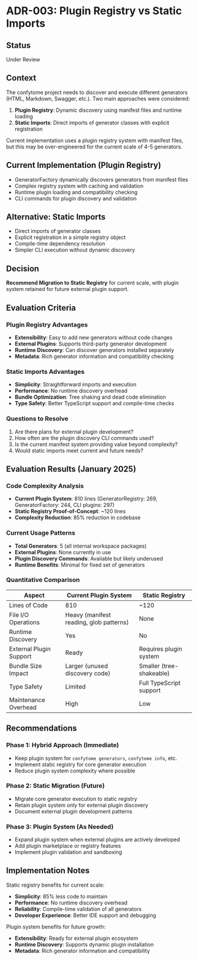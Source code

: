 # ADR-003: Plugin Registry vs Static Imports

## Status
Under Review

## Context
The confytome project needs to discover and execute different generators (HTML, Markdown, Swagger, etc.). Two main approaches were considered:

1. **Plugin Registry**: Dynamic discovery using manifest files and runtime loading
2. **Static Imports**: Direct imports of generator classes with explicit registration

Current implementation uses a plugin registry system with manifest files, but this may be over-engineered for the current scale of 4-5 generators.

## Current Implementation (Plugin Registry)
- GeneratorFactory dynamically discovers generators from manifest files
- Complex registry system with caching and validation
- Runtime plugin loading and compatibility checking
- CLI commands for plugin discovery and validation

## Alternative: Static Imports
- Direct imports of generator classes
- Explicit registration in a simple registry object
- Compile-time dependency resolution
- Simpler CLI execution without dynamic discovery

## Decision
**Recommend Migration to Static Registry** for current scale, with plugin system retained for future external plugin support.

## Evaluation Criteria

### Plugin Registry Advantages
- **Extensibility**: Easy to add new generators without code changes
- **External Plugins**: Supports third-party generator development
- **Runtime Discovery**: Can discover generators installed separately
- **Metadata**: Rich generator information and compatibility checking

### Static Imports Advantages  
- **Simplicity**: Straightforward imports and execution
- **Performance**: No runtime discovery overhead
- **Bundle Optimization**: Tree shaking and dead code elimination
- **Type Safety**: Better TypeScript support and compile-time checks

### Questions to Resolve
1. Are there plans for external plugin development?
2. How often are the plugin discovery CLI commands used?
3. Is the current manifest system providing value beyond complexity?
4. Would static imports meet current and future needs?

## Evaluation Results (January 2025)

### Code Complexity Analysis
- **Current Plugin System**: 810 lines (GeneratorRegistry: 269, GeneratorFactory: 244, CLI plugins: 297)
- **Static Registry Proof-of-Concept**: ~120 lines
- **Complexity Reduction**: 85% reduction in codebase

### Current Usage Patterns
- **Total Generators**: 5 (all internal workspace packages)
- **External Plugins**: None currently in use
- **Plugin Discovery Commands**: Available but likely underused
- **Runtime Benefits**: Minimal for fixed set of generators

### Quantitative Comparison

| Aspect | Current Plugin System | Static Registry |
|--------|----------------------|----------------|
| Lines of Code | 810 | ~120 |
| File I/O Operations | Heavy (manifest reading, glob patterns) | None |
| Runtime Discovery | Yes | No |
| External Plugin Support | Ready | Requires plugin system |
| Bundle Size Impact | Larger (unused discovery code) | Smaller (tree-shakeable) |
| Type Safety | Limited | Full TypeScript support |
| Maintenance Overhead | High | Low |

## Recommendations

### Phase 1: Hybrid Approach (Immediate)
- Keep plugin system for `confytome generators`, `confytome info`, etc.
- Implement static registry for core generator execution
- Reduce plugin system complexity where possible

### Phase 2: Static Migration (Future)
- Migrate core generator execution to static registry
- Retain plugin system only for external plugin discovery
- Document external plugin development patterns

### Phase 3: Plugin System (As Needed)
- Expand plugin system when external plugins are actively developed
- Add plugin marketplace or registry features
- Implement plugin validation and sandboxing

## Implementation Notes

Static registry benefits for current scale:
- **Simplicity**: 85% less code to maintain
- **Performance**: No runtime discovery overhead  
- **Reliability**: Compile-time validation of all generators
- **Developer Experience**: Better IDE support and debugging

Plugin system benefits for future growth:
- **Extensibility**: Ready for external plugin ecosystem
- **Runtime Discovery**: Supports dynamic plugin installation
- **Metadata**: Rich generator information and compatibility